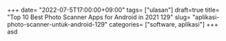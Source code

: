 +++
date= "2022-07-5T17:00:00+09:00"
tags= ["ulasan"]
draft=true
title= "Top 10 Best Photo Scanner Apps for Android in 2021        129"
slug= "aplikasi-photo-scanner-untuk-android-129"
categories= ["software, aplikasi"]
+++
asd
